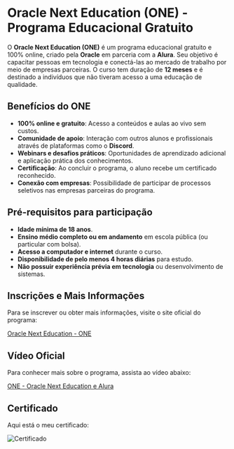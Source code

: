 # Oracle Next Education (ONE) - Programa Educacional Gratuito

O **Oracle Next Education (ONE)** é um programa educacional gratuito e 100% online, criado pela **Oracle** em parceria com a **Alura**. Seu objetivo é capacitar pessoas em tecnologia e conectá-las ao mercado de trabalho por meio de empresas parceiras. O curso tem duração de **12 meses** e é destinado a indivíduos que não tiveram acesso a uma educação de qualidade.

## Benefícios do ONE

- **100% online e gratuito**: Acesso a conteúdos e aulas ao vivo sem custos.
- **Comunidade de apoio**: Interação com outros alunos e profissionais através de plataformas como o **Discord**.
- **Webinars e desafios práticos**: Oportunidades de aprendizado adicional e aplicação prática dos conhecimentos.
- **Certificação**: Ao concluir o programa, o aluno recebe um certificado reconhecido.
- **Conexão com empresas**: Possibilidade de participar de processos seletivos nas empresas parceiras do programa.

## Pré-requisitos para participação

- **Idade mínima de 18 anos**.
- **Ensino médio completo ou em andamento** em escola pública (ou particular com bolsa).
- **Acesso a computador e internet** durante o curso.
- **Disponibilidade de pelo menos 4 horas diárias** para estudo.
- **Não possuir experiência prévia em tecnologia** ou desenvolvimento de sistemas.

## Inscrições e Mais Informações

Para se inscrever ou obter mais informações, visite o site oficial do programa:

[Oracle Next Education - ONE](https://www.oracle.com/br/education/oracle-next-education/?utm_source=chatgpt.com)

## Vídeo Oficial

Para conhecer mais sobre o programa, assista ao vídeo abaixo:

[ONE - Oracle Next Education e Alura](https://www.youtube.com/watch?v=dLGGvLmclE4&utm_source=chatgpt.com)

## Certificado

Aqui está o meu certificado:

![Certificado]()

